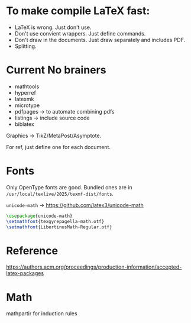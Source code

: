 # To make compile LaTeX fast:

+ LaTeX is wrong. Just don't use.
+ Don't use convient wrappers. Just define commands.
+ Don't draw in the documents. Just draw separately and includes PDF.
+ Splitting.

# Current No brainers

- mathtools
- hyperref
- latexmk
- microtype
- pdfpages -> to automate combining pdfs
- listings -> include source code
- biblatex

Graphics -> TikZ/MetaPost/Asymptote.

For ref, just define one for each document.

# Fonts

Only OpenType fonts are good. Bundled ones are in `/usr/local/texlive/2025/texmf-dist/fonts`.

`unicode-math` -> <https://github.com/latex3/unicode-math>

```tex
\usepackage{unicode-math}
\setmathfont{texgyrepagella-math.otf}
\setmathfont{LibertinusMath-Regular.otf}
```

# Reference

https://authors.acm.org/proceedings/production-information/accepted-latex-packages

# Math

mathpartir for induction rules
